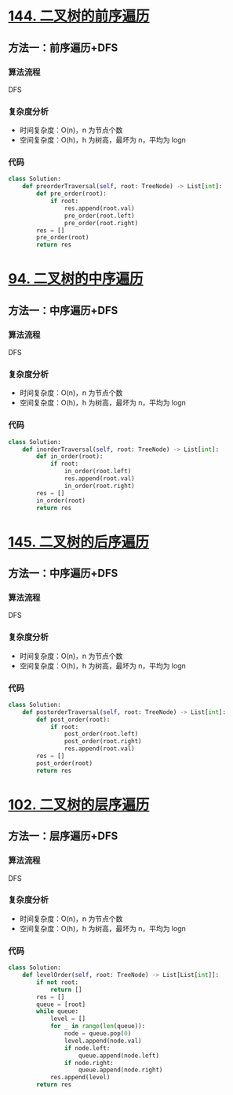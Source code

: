 # [144. 二叉树的前序遍历](https://leetcode-cn.com/problems/binary-tree-preorder-traversal/)

## 方法一：前序遍历+DFS

### 算法流程

DFS

### 复杂度分析

* 时间复杂度：O(n)，n 为节点个数
* 空间复杂度：O(h)，h 为树高，最坏为 n，平均为 logn

### 代码

``` python
class Solution:
    def preorderTraversal(self, root: TreeNode) -> List[int]:
        def pre_order(root):
            if root:
                res.append(root.val)
                pre_order(root.left)
                pre_order(root.right)
        res = []
        pre_order(root)
        return res
```

# [94. 二叉树的中序遍历](https://leetcode-cn.com/problems/binary-tree-inorder-traversal/)

## 方法一：中序遍历+DFS

### 算法流程

DFS

### 复杂度分析

* 时间复杂度：O(n)，n 为节点个数
* 空间复杂度：O(h)，h 为树高，最坏为 n，平均为 logn

### 代码

``` python
class Solution:
    def inorderTraversal(self, root: TreeNode) -> List[int]:
        def in_order(root):
            if root:
                in_order(root.left)
                res.append(root.val)
                in_order(root.right)
        res = []
        in_order(root)
        return res
```

# [145. 二叉树的后序遍历](https://leetcode-cn.com/problems/binary-tree-postorder-traversal/)

## 方法一：中序遍历+DFS

### 算法流程

DFS

### 复杂度分析

* 时间复杂度：O(n)，n 为节点个数
* 空间复杂度：O(h)，h 为树高，最坏为 n，平均为 logn

### 代码

``` python
class Solution:
    def postorderTraversal(self, root: TreeNode) -> List[int]:
        def post_order(root):
            if root:
                post_order(root.left)
                post_order(root.right)
                res.append(root.val)
        res = []
        post_order(root)
        return res
```

# [102. 二叉树的层序遍历](https://leetcode-cn.com/problems/binary-tree-level-order-traversal/)

## 方法一：层序遍历+DFS

### 算法流程

DFS

### 复杂度分析

* 时间复杂度：O(n)，n 为节点个数
* 空间复杂度：O(h)，h 为树高，最坏为 n，平均为 logn

### 代码

``` python
class Solution:
    def levelOrder(self, root: TreeNode) -> List[List[int]]:
        if not root:
            return []
        res = []
        queue = [root]
        while queue:
            level = []
            for _ in range(len(queue)):
                node = queue.pop(0)
                level.append(node.val)
                if node.left:
                    queue.append(node.left)
                if node.right:
                    queue.append(node.right)
            res.append(level)
        return res
```

